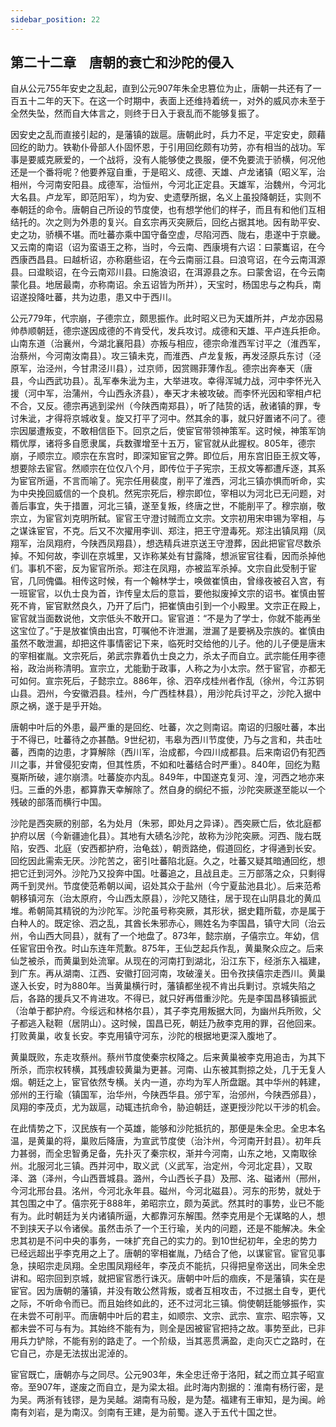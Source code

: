 ```yaml
---
sidebar_position: 22
---
```


## 第二十二章　唐朝的衰亡和沙陀的侵入

自从公元755年安史之乱起，直到公元907年朱全忠篡位为止，唐朝一共还有了一百五十二年的天下。在这一个时期中，表面上还维持着统一，对外的威风亦未至于全然失坠，然而自大体言之，则终于日入于衰乱而不能够复振了。

因安史之乱而直接引起的，是藩镇的跋扈。唐朝此时，兵力不足，平定安史，颇藉回纥的助力。铁勒仆骨部人仆固怀恩，于引用回纥颇有功劳，亦有相当的战功。军事是要威克厥爱的，一个战将，没有人能够使之畏服，便不免要流于骄横，何况他还是一个番将呢？他要养寇自重，于是昭义、成德、天雄、卢龙诸镇（昭义军，治相州，今河南安阳县。成德军，治恒州，今河北正定县。天雄军，治魏州，今河北大名县。卢龙军，即范阳军），均为安、史遗孽所据，名义上虽投降朝廷，实则不奉朝廷的命令。唐朝自己所设的节度使，也有想学他们的样子，而且有和他们互相结托的。次之则为外患的复兴。自玄宗再灭突厥后，回纥占据其地。因有助平安、史之功，骄横不堪。而吐蕃亦乘中国守备空虚，尽陷河西、陇右，患遂中于京畿。又云南的南诏（诏为蛮语王之称，当时，今云南、西康境有六诏：曰蒙巂诏，在今西康西昌县。曰越析诏，亦称磨些诏，在今云南丽江县。曰浪穹诏，在今云南洱源县。曰邆睒诏，在今云南邓川县。曰施浪诏，在洱源县之东。曰蒙舍诏，在今云南蒙化县。地居最南，亦称南诏。余五诏皆为所并），天宝时，杨国忠与之构兵，南诏遂投降吐蕃，共为边患，患又中于西川。

公元779年，代宗崩，子德宗立，颇思振作。此时昭义已为天雄所并，卢龙亦因易帅恭顺朝廷，德宗遂因成德的不肯受代，发兵攻讨。成德和天雄、平卢连兵拒命。山南东道（治襄州，今湖北襄阳县）亦叛与相应，德宗命淮西军讨平之（淮西军，治蔡州，今河南汝南县）。攻三镇未克，而淮西、卢龙复叛，再发泾原兵东讨（泾原军，治泾州，今甘肃泾川县），过京师，因赏赐菲薄作乱。德宗出奔奉天（唐县，今山西武功县）。乱军奉朱泚为主，大举进攻。幸得浑瑊力战，河中李怀光入援（河中军，治蒲州，今山西永济县），奉天才未被攻破。而李怀光因和宰相卢杞不合，又反。德宗再逃到梁州（今陕西南郑县），听了陆贽的话，赦诸镇的罪，专讨朱泚，才得将京城收复。旋又打平了河中。然其余的事，就只好置诸不问了。德宗因屡遭叛变，不敢相信臣下。回京之后，使宦官带领神策军。这时候，神策军饷糈优厚，诸将多自愿隶属，兵数骤增至十五万，宦官就从此握权。805年，德宗崩，子顺宗立。顺宗在东宫时，即深知宦官之弊。即位后，用东宫旧臣王叔文等，想要除去宦官。然顺宗在位仅八个月，即传位于子宪宗，王叔文等都遭斥逐，其系为宦官所逼，不言而喻了。宪宗任用裴度，削平了淮西，河北三镇亦惧而听命，实为中央挽回威信的一个良机。然宪宗死后，穆宗即位，宰相以为河北已无问题，对善后事宜，失于措置，河北三镇，遂至复叛，终唐之世，不能削平了。穆宗崩，敬宗立，为宦官刘克明所弑。宦官王守澄讨贼而立文宗。文宗初用宋申锡为宰相，与之谋诛宦官，不克。后又不次擢用李训、郑注，把王守澄毒死。郑注出镇凤翔（凤翔军，治凤翔府，今陕西凤翔县），想选精兵进京送王守澄葬，因此把宦官尽数杀掉。不知何故，李训在京城里，又诈称某处有甘露降，想派宦官往看，因而杀掉他们。事机不密，反为宦官所杀。郑注在凤翔，亦被监军杀掉。文宗自此受制于宦官，几同傀儡。相传这时候，有一个翰林学士，唤做崔慎由，曾缘夜被召入宫，有一班宦官，以仇士良为首，诈传皇太后的意旨，要他拟废掉文宗的诏书。崔慎由誓死不肯，宦官默然良久，乃开了后门，把崔慎由引到一个小殿里。文宗正在殿上，宦官就当面数说他，文宗低头不敢开口。宦官道：“不是为了学士，你就不能再坐这宝位了。”于是放崔慎由出宫，叮嘱他不许泄漏，泄漏了是要祸及宗族的。崔慎由虽然不敢泄漏，却把这件事情密记下来，临死时交给他的儿子。他的儿子便是唐末的宰相崔胤。文宗死后，弟武宗靠着仇士良之力，杀太子而自立。武宗能任用李德裕，政治尚称清明。宣宗立，尤能勤于政事，人称之为小太宗。然于宦官，亦都无可如何。宣宗死后，子懿宗立。886年，徐、泗卒戍桂州者作乱（徐州，今江苏铜山县。泗州，今安徽泗县。桂州，今广西桂林县），用沙陀兵讨平之，沙陀入据中原之祸，遂于是乎开始。

唐朝中叶后的外患，最严重的是回纥、吐蕃，次之则南诏。南诏的归服吐蕃，本出于不得已，吐蕃待之亦甚酷。9世纪初，韦皋为西川节度使，乃与之言和，共击吐蕃，西南的边患，才算解除（西川军，治成都，今四川成都县。后来南诏仍有犯西川之事，并曾侵犯安南，但其性质，不如和吐蕃结合时严重）。840年，回纥为黠戛斯所破，遽尔崩溃。吐蕃旋亦内乱。849年，中国遂克复河、湟，河西之地亦来归。三垂的外患，都算靠天幸解除了。然自身的纲纪不振，沙陀突厥遂至能以一个残破的部落而横行中国。

沙陀是西突厥的别部，名为处月（朱邪，即处月之异译）。西突厥亡后，依北庭都护府以居（今新疆迪化县）。其地有大碛名沙陀，故称为沙陀突厥。河西、陇右既陷，安西、北庭（安西都护府，治龟兹），朝贡路绝，假道回纥，才得通到长安。回纥因此需索无厌。沙陀苦之，密引吐蕃陷北庭。久之，吐蕃又疑其暗通回纥，想把它迁到河外。沙陀乃又投奔中国。吐蕃追之，且战且走。三万部落之众，只剩得两千到灵州。节度使范希朝以闻，诏处其众于盐州（今宁夏盐池县北）。后来范希朝移镇河东（治太原府，今山西太原县），沙陀又随往，居于现在山阴县北的黄瓜堆。希朝简其精锐的为沙陀军。沙陀虽号称突厥，其形状，据史籍所载，亦是属于白种人的。既定徐、泗之乱，其酋长朱邪赤心，赐姓名为李国昌，镇守大同（治云州，令山西大同县），就有了一个地盘了。873年，懿宗崩，子僖宗立。年幼，信任宦官田令孜。时山东连年荒歉。875年，王仙芝起兵作乱，黄巢聚众应之。后来仙芝被杀，而黄巢到处流窜。从现在的河南打到湖北，沿江东下，经浙东入福建，到广东。再从湖南、江西、安徽打回河南，攻破潼关。田令孜挟僖宗走西川。黄巢遂入长安，时为880年。当黄巢横行时，藩镇都坐视不肯出兵剿讨。京城失陷之后，各路的援兵又不肯进攻。不得已，就只好再借重沙陀。先是李国昌移镇振武（治单于都护府。今绥远和林格尔县），其子李克用叛据大同，为幽州兵所败，父子都逃入鞑靼（居阴山）。这时候，国昌已死，朝廷乃赦李克用的罪，召他回来。打败黄巢，收复长安。李克用镇守河东，沙陀的根据地更深入腹地了。

黄巢既败，东走攻蔡州。蔡州节度使秦宗权降之。后来黄巢被李克用追击，为其下所杀，而宗权转横，其残虐较黄巢为更甚。河南、山东被其剽掠之处，几于无复人烟。朝廷之上，宦官依然专横。关内一道，亦均为军人所盘踞。其中华州的韩建，邠州的王行瑜（镇国军，治华州，今陕西华县。邠宁军，治邠州，今陕西邠县），凤翔的李茂贞，尤为跋扈，动辄违抗命令，胁迫朝廷，遂更授沙陀以干涉的机会。

在此情势之下，汉民族有一个英雄，能够和沙陀抵抗的，那便是朱全忠。全忠本名温，是黄巢的将，巢败后降唐，为宣武节度使（治汴州，今河南开封县）。初年兵力甚弱，而全忠智勇足备，先扑灭了秦宗权，渐并今河南，山东之地，又南取徐州。北服河北三镇。西并河中，取义武（义武军，治定州，今河北定县），又取泽、潞（泽州，今山西晋城县。潞州，今山西长子县）及邢、洺、磁诸州（邢州，今河北邢台县。洺州，今河北永年县。磁州，今河北磁县）。河东的形势，就处于其包围之中了。僖宗死于888年，弟昭宗立，颇为英武。然其时的事势，业已不能有为。此时朝廷为关内诸镇所逼，大都靠河东解围。然李克用是个无谋略的人，想不到挟天子以令诸侯。虽然击杀了一个王行瑜，关内的问题，还是不能解决。朱全忠其初是不问中央的事务，一味扩充自己的实力的。到10世纪初年，全忠的势力已经远超出乎李克用之上了。唐朝的宰相崔胤，乃结合了他，以谋宦官。宦官见事急，挟昭宗走凤翔。全忠围凤翔经年，李茂贞不能抗，只得把皇帝送出，同朱全忠讲和。昭宗回到京城，就把宦官悉行诛灭。唐朝中叶后的痼疾，不是藩镇，实在是宦官。因为唐朝的藩镇，并没有敢公然背叛，或者互相攻击，不过据土自专，更代之际，不听命令而已。而且始终如此的，还不过河北三镇。倘使朝廷能够振作，实在未尝不可削平。而唐朝中叶后的君主，如顺宗、文宗、武宗、宣宗、昭宗等，又都未尝不可与有为。其始终不能有为，则全是因被宦官把持之故。事势至此，已非用兵力铲除，不能有别的路走了。一个阶级，当其恶贯满盈，走向灭亡之路时，在它自己，亦是无法拔出泥淖的。

宦官既亡，唐朝亦与之同尽。公元903年，朱全忠迁帝于洛阳，弑之而立其子昭宣帝。至907年，遂废之而自立，是为梁太祖。此时海内割据的：淮南有杨行密，是为吴。两浙有钱镠，是为吴越。湖南有马殷，是为楚。福建有王审知，是为闽。岭南有刘岩，是为南汉。剑南有王建，是为前蜀。遂入于五代十国之世。
